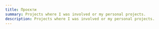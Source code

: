 ```yaml
---
title: Проєкти
summary: Projects where I was involved or my personal projects.
description: Projects where I was involved or my personal projects.
---
```

